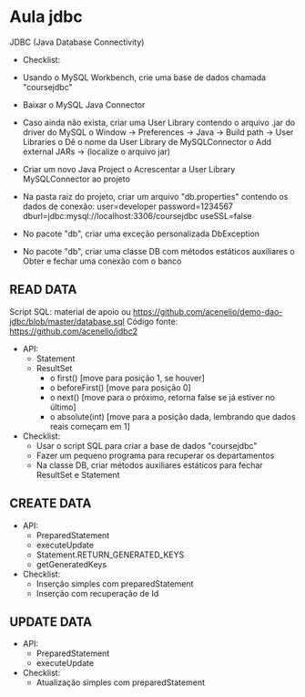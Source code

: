 # Aula jdbc

JDBC (Java Database Connectivity)

- Checklist:

- Usando o MySQL Workbench, crie uma base de dados chamada "coursejdbc"
- Baixar o MySQL Java Connector
- Caso ainda não exista, criar uma User Library contendo o arquivo .jar do driver do MySQL o Window -> Preferences ->
  Java -> Build path -> User Libraries o Dê o nome da User Library de MySQLConnector o Add external JARs -> (localize o
  arquivo jar)
- Criar um novo Java Project o Acrescentar a User Library MySQLConnector ao projeto
- Na pasta raiz do projeto, criar um arquivo "db.properties" contendo os dados de conexão:
  user=developer password=1234567 dburl=jdbc:mysql://localhost:3306/coursejdbc useSSL=false
- No pacote "db", criar uma exceção personalizada DbException
- No pacote "db", criar uma classe DB com métodos estáticos auxiliares o Obter e fechar uma conexão com o banco

## READ DATA

Script SQL: material de apoio ou https://github.com/acenelio/demo-dao-jdbc/blob/master/database.sql
Código fonte: https://github.com/acenelio/jdbc2

- API:
    - Statement
    - ResultSet
        - o first() [move para posição 1, se houver]
        - o beforeFirst() [move para posição 0]
        - o next() [move para o próximo, retorna false se já estiver no último]
        - o absolute(int) [move para a posição dada, lembrando que dados reais começam em 1]
- Checklist:
    - Usar o script SQL para criar a base de dados "coursejdbc"
    - Fazer um pequeno programa para recuperar os departamentos
    - Na classe DB, criar métodos auxiliares estáticos para fechar ResultSet e Statement

## CREATE DATA

- API:
    - PreparedStatement
    - executeUpdate
    - Statement.RETURN_GENERATED_KEYS
    - getGeneratedKeys
- Checklist:
    - Inserção simples com preparedStatement
    - Inserção com recuperação de Id

## UPDATE DATA
- API:
  - PreparedStatement
  - executeUpdate
- Checklist:
    - Atualização simples com preparedStatement